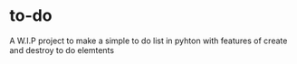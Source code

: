 # to-do
A W.I.P project to make a simple to do list in pyhton with features of create and destroy to do elemtents
